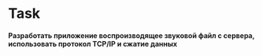 # Task

#### Разработать приложение воспроизводящее звуковой файл с сервера, использовать протокол TCP/IP и сжатие данных

